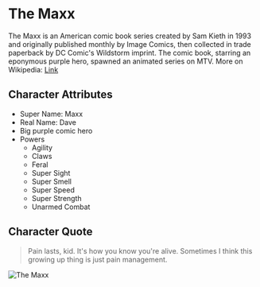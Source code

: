 # The Maxx

The Maxx is an American comic book series created by Sam Kieth in 1993 and originally published monthly by Image Comics, then collected in trade paperback by DC Comic's Wildstorm imprint. 
The comic book, starring an eponymous purple hero, spawned an animated series on MTV.
More on Wikipedia: [Link](https://en.wikipedia.org/wiki/The_Maxx)

## Character Attributes

* Super Name: Maxx
* Real Name: Dave
* Big purple comic hero
* Powers
  * Agility
  * Claws
  * Feral
  * Super Sight
  * Super Smell
  * Super Speed
  * Super Strength
  * Unarmed Combat

## Character Quote

> Pain lasts, kid. It's how you know you're alive. Sometimes I think this growing up thing is just pain management.

<img src="https://upload.wikimedia.org/wikipedia/en/6/68/The_Maxx_cover_1.jpg" alt="The Maxx" />
